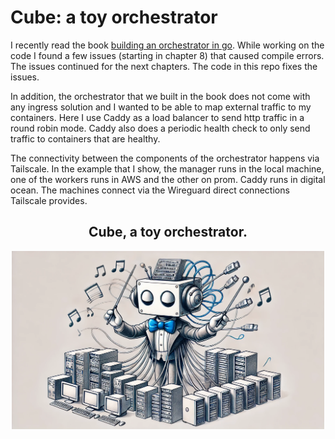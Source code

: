 # Cube: a toy orchestrator

I recently read the book [building an orchestrator in
go](https://www.manning.com/books/build-an-orchestrator-in-go-from-scratch).
While working on the code I found a few issues (starting in chapter 8) that
caused compile errors. The issues continued for the next chapters. The code 
in this repo fixes the issues. 

In addition, the orchestrator that we built in the book does not come with any
ingress solution and I wanted to be able to map external traffic to my
containers. Here I use Caddy as a load balancer to send http traffic in a round
robin mode. Caddy also does a  periodic health check to only send traffic to
containers that are healthy.

The connectivity between the components of the orchestrator happens via
Tailscale. In the example that I show, the manager runs in the local machine,
one of the workers runs in AWS and the other on prom. Caddy runs in digital
ocean. The machines connect via the Wireguard direct connections Tailscale
provides. 


<h2 align="center">Cube, a toy orchestrator.</h2> 
<p align="center">
  <img align="center" src="./robot.png" width="500px" alt="cube orchestrator"/>
</p>
